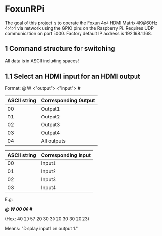 # FoxunRPi
The goal of this project is to operate the Foxun 4x4 HDMI Matrix 4K@60Hz 4:4:4 via network using the GPIO pins on the Raspberry Pi.
Requires UDP communication on port 5000.
Factory default IP address is 192.168.1.168.

1 Command structure for switching
---
All data is in ASCII including spaces!

1.1 Select an HDMI input for an HDMI output
----

Format: @ W <"output"> <"input"> #

| ASCII string | Corresponding Output |
| --- | --- |
| 00 | Output1 |
| 01 | Output2 |
| 02 | Output3 |
| 03 | Output4 |
| 04 | All outputs |

| ASCII string | Corresponding Input |
| --- | --- |
| 00 | Input1 |
| 01 | Input2 |
| 02 | Input3 |
| 03 | Input4 |

E.g: 

***@ W 00 00 #***

(Hex: 40 20 57 20 30 30 20 30 30 20 23)

Means: "Display input1 on output 1."

